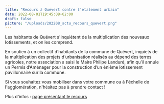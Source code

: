 ```yaml
---
title: "Recours à Quévert contre l'étalement urbain"
date: 2022-08-01T19:45:08+02:00
draft: false
picture: "/uploads/202208_actu_recours_quevert.png"
---
```


Les habitants de Quévert s'inquiètent de la multiplication des nouveaux lotissements, et on les comprend.

<!--more-->

En soutien à un collectif d’habitants de la commune de Quévert, inquiets de la multiplication des projets d’urbanisation réalisés au dépend des terres agricoles, notre association a saisi le Maire Philipe Landuré, afin qu’il annule un Permis d’Aménager pour la construction d’un énième lotissement pavillonnaire sur la commune.

Si vous souhaitez vous mobiliser dans votre commune ou à l'échelle de l'agglomération, n'hésitez pas à prendre contact !

Plus d'infos : [page présentant le recours](/plaidoyers/20220801_recours_quevert/)


